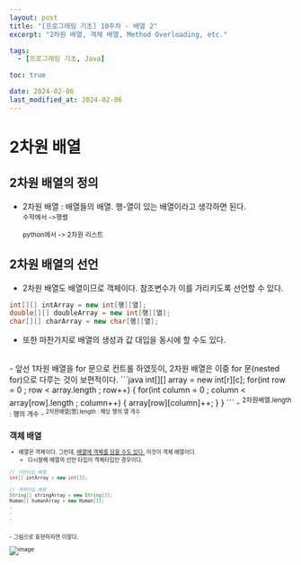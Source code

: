 ```yaml
---
layout: post
title: "[프로그래밍 기초] 10주차 - 배열 2"
excerpt: "2차원 배열, 객체 배열, Method Overloading, etc."

tags:
  - [프로그래밍 기초, Java]

toc: true

date: 2024-02-06
last_modified_at: 2024-02-06
---
```

# 2차원 배열
## 2차원 배열의 정의
- 2차원 배열 : 배열들의 배열. 행-열이 있는 배열이라고 생각하면 된다.  
  <sub> 수학에서 ->행렬

  <sup> python에서 -> 2차원 리스트

## 2차원 배열의 선언
- 2차원 배열도 배열이므로 객체이다. 참조변수가 이를 가리키도록 선언할 수 있다.
```java
int[][] intArray = new int[행][열];
double[][] doubleArray = new int[행][열];
char[][] charArray = new char[행][열]; 
```
- 또한 마찬가지로 배열의 생성과 값 대입을 동시에 할 수도 있다.  
<br>
- 앞선 1차원 배열을 for 문으로 컨트롤 하였듯이, 2차원 배열은 이중 for 문(nested for)으로 다루는 것이 보편적이다.
```java
int[][] array = new int[r][c];
for(int row = 0 ; row < array.length ; row++) {
    for(int column = 0 ; column < array[row].length ; column++) {
      array[row][column]++;
    }
}
```
- <sup> 2차원배열.length  :  행의 개수
- <sup> 2차원배열[행].length  :  해당 행의 열 개수

## 객체 배열
- 배열은 객체이다. 그런데, <u>배열에 객체를 담을 수도 있다.</u> 이것이 객체 배열이다.
  - 다시말해 배열의 선언 타입이 객체타입인 경우이다.
```java
// 기본타입 배열
int[] intArray = new int[3];

// 객체타입 배열
String[] stringArray = new String[3];
Human[] humanArray = new Human[3];
.
.
.
```
<br>
- 그림으로 표현하자면 이렇다.

![image](https://i.imgur.com/5tU204A.png)